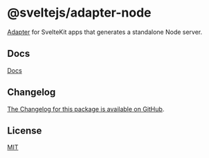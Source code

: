 # @sveltejs/adapter-node

[Adapter](https://svelte.dev/docs/kit/adapters) for SvelteKit apps that generates a standalone Node server.

## Docs

[Docs](https://svelte.dev/docs/kit/adapter-node)

## Changelog

[The Changelog for this package is available on GitHub](https://github.com/sveltejs/kit/blob/main/packages/adapter-node/CHANGELOG.md).

## License

[MIT](LICENSE)
